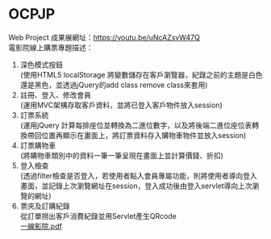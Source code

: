 # OCPJP  
Web Project
成果展網址：https://youtu.be/uNcAZsvW47Q<br>
電影院線上購票專題描述：  
1.	深色模式按鈕  
(使用HTML5 localStorage 將變數儲存在客戶瀏覽器，紀錄之前的主題是白色還是黑色，並透過jQuery的add class remove class來套用)  
2.	註冊、登入、修改會員    
(運用MVC架構存取客戶資料，並將已登入客戶物件放入session)  
3.	訂票系統    
(運用jQuery 計算每排座位並轉換為二進位數字，以及將後端二進位座位表轉換帶回位置再顯示在畫面上，將訂票資料存入購物車物件並放入session)  
4.	訂票購物車  
   (將購物車類別中的資料一筆一筆呈現在畫面上並計算價錢、折扣)   
5.	登入檢查  
(透過filter檢查是否登入，若使用者點入會員專屬功能，則將使用者導向登入畫面，並記錄上次瀏覽網址在session，登入成功後由登入servlet導向上次瀏覽的網址)  
6.	票夾及訂購紀錄  
從訂單撈出客戶消費紀錄並用Servlet產生QRcode  
[一線影院.pdf](https://github.com/tim12367/OCPJP/files/11068622/default.pdf)
